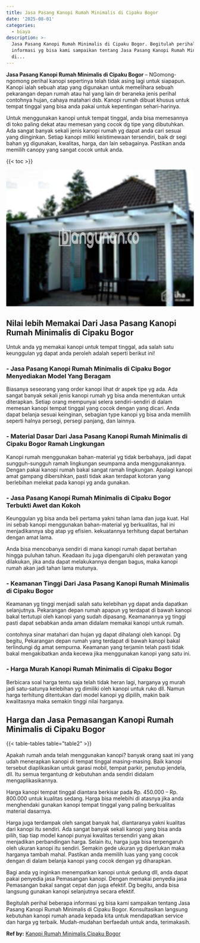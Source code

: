 ```yaml
---
title: Jasa Pasang Kanopi Rumah Minimalis di Cipaku Bogor
date: '2025-08-01'
categories:
  - biaya
description: >-
  Jasa Pasang Kanopi Rumah Minimalis di Cipaku Bogor. Begitulah perihal beberapa
  informasi yg bisa kami sampaikan tentang Jasa Pasang Kanopi Rumah Minimalis
  di...
---
```


**Jasa Pasang Kanopi Rumah Minimalis di Cipaku Bogor** – NGomong-ngomong perihal kanopi sepertinya telah tidak asing lagi untuk siapapun. Kanopi ialah sebuah atap yang digunakan untuk memelihara sebuah pekarangan depan rumah atau hal yang lain dr beraneka jenis perihal contohnya hujan, cahaya matahari dsb. Kanopi rumah dibuat khusus untuk tempat tinggal yang bisa anda pakai untuk kepentingan sehari-harinya.

Untuk menggunakan kanopi untuk tempat tinggal, anda bisa memesannya di toko paling dekat atau memesan yang cocok dg tipe yang dibutuhkan. Ada sangat banyak sekali jenis kanopi rumah yg dapat anda cari sesuai yang diinginkan. Setiap kanopi miliki keistimewaan tersendiri, baik dr segi bahan yg digunakan, kwalitas, harga, dan lain sebagainya. Pastikan anda memilih canopy yang sangat cocok untuk anda.

{{< toc >}}

![Jasa Pasang Kanopi Rumah Minimalis di Cipaku Bogor](/images/harga-kanopi-minimalis-36.png)

## Nilai lebih Memakai Dari Jasa Pasang Kanopi Rumah Minimalis di Cipaku Bogor

Untuk anda yg memakai kanopi untuk tempat tinggal, ada salah satu keunggulan yg dapat anda peroleh adalah seperti berikut ini!

### \- Jasa Pasang Kanopi Rumah Minimalis di Cipaku Bogor Menyediakan Model Yang Beragam

Biasanya seseorang yang order kanopi lihat dr aspek tipe yg ada. Ada sangat banyak sekali jenis kanopi rumah yg bisa anda menentukan untuk diterapkan. Setiap orang mempunyai selera sendiri-sendiri di dalam memesan kanopi tempat tinggal yang cocok dengan yang dicari. Anda dapat belanja sesuai keinginan, sebagian type kanopi yg bisa anda memilih seperti halnya persegi, persegi panjang, dan lainnya.

### \- Material Dasar Dari Jasa Pasang Kanopi Rumah Minimalis di Cipaku Bogor Ramah Lingkungan

Kanopi rumah menggunakan bahan-material yg tidak berbahaya, jadi dapat sungguh-sungguh ramah lingkungan seumpama anda menggunakannya. Dengan pakai kanopi rumah bakal sangat ramah lingkungan. Apalagi kanopi amat gampang dibersihkan, pasti tidak akan terdapat kotoran yang berlebihan melekat pada kanopi yg anda gunakan.

### \- Jasa Pasang Kanopi Rumah Minimalis di Cipaku Bogor Terbukti Awet dan Kokoh

Keunggulan yg bisa anda beli pertama yakni tahan lama dan juga kuat. Hal ini sebab kanopi menggunakan bahan-material yg berkualitas, hal ini menjadikannya sbg atap yg efisien. kekuatannya terhitung dapat bertahan dengan amat lama.

Anda bisa mencobanya sendiri di mana kanopi rumah dapat bertahan hingga puluhan tahun. Keadaan itu juga dipengaruhi oleh perawatan yang dilakukan, jika anda dapat melakukannya dengan bagus, maka kanopi rumah akan jadi tahan lama mutunya.

### \- Keamanan Tinggi Dari Jasa Pasang Kanopi Rumah Minimalis di Cipaku Bogor

Keamanan yg tinggi menjadi salah satu kelebihan yg dapat anda dapatkan selanjutnya. Pekarangan depan rumah apapun yg terdapat di bawah kanopi bakal tertutupi oleh kanopi yang sudah dipasang. Keamanannya yg tinggi pasti dapat sebabkan anda aman didalam memakai kanopi untuk rumah.

contohnya sinar matahari dan hujan yg dapat dihalangi oleh kanopi. Dg begitu, Pekarangan depan rumah yang terdapat di bawah kanopi bakal terlindungi dg amat sempurna. Keamanan yang terjamin telah pasti tidak bakal mengakibatkan anda kecewa jika menggunakan kanopi yang satu ini.

### \- Harga Murah Kanopi Rumah Minimalis di Cipaku Bogor

Berbicara soal harga tentu saja telah tidak heran lagi, harganya yg murah jadi satu-satunya kelebihan yg dimiliki oleh kanopi untuk ruko dll. Namun harga terhitung ditentukan dari model kanopi yg dipilih, makin baik kwalitasnya maka semakin tinggi nilai harganya.

## Harga dan Jasa Pemasangan Kanopi Rumah Minimalis di Cipaku Bogor

{{< table-tables table="table2" >}}

Apakah rumah anda telah menggunakan kanopi? banyak orang saat ini yang udah menerapkan kanopi di tempat tinggal masing-masing. Baik kanopi tersebut diaplikasikan untuk garasi mobil, tempat parkir, penutup jendela, dll. Itu semua tergantung dr kebutuhan anda sendiri didalam mengaplikasikannya.

Harga kanopi tempat tinggal diantara berkisar pada Rp. 450.000 – Rp. 800.000 untuk kualitas sedang. Harga bisa melebihi di atasnya jika anda menghendaki gunakan kanopi tempat tinggal yang paling berkualitas material dasarnya.

Harga juga terdampak oleh sangat banyak hal, diantaranya yakni kualitas dari kanopi itu sendiri. Ada sangat banyak sekali kanopi yang bisa anda pilih, tiap tiap model kanopi punyai kwalitas tersendiri yang akan menjadikan perbandingan harga. Selain itu, harga juga bisa terpengaruh oleh ukuran kanopi itu sendiri. Semakin gede ukuran yg diperlukan maka harganya tambah mahal. Pastikan anda memilih luas yang yang cocok dengan di dalam belanja kanopi yang cocok dengan yg diharapkan.

Bagi anda yg inginkan menempatkan kanopi untuk gedung dll, anda dapat pakai penyedia jasa Pemasangan kanopi. Dengan memakai penyedia jasa Pemasangan bakal sangat cepat dan juga efektif. Dg begitu, anda bisa langsung gunakan kanopi selanjutnya secara efektif.

Begitulah perihal beberapa informasi yg bisa kami sampaikan tentang Jasa Pasang Kanopi Rumah Minimalis di Cipaku Bogor. Konsultasikan langsung kebutuhan kanopi rumah anada kepada kita untuk mendapatkan service dan harga yg terbaik. Mudah-mudahan berfaedah untuk anda, terimakasih.

**Ref by:**  [Kanopi Rumah Minimalis Cipaku Bogor](https://id.wikipedia.org/wiki/Kanopi)
